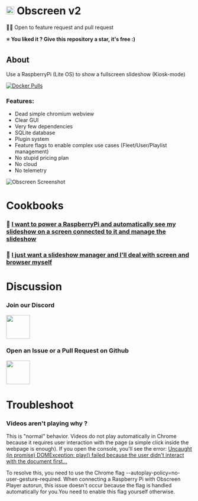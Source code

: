 # <img src="https://github.com/jr-k/obscreen/blob/master/docs/img/obscreen.png" width="22"> Obscreen v2


🧑‍🎄 Open to feature request and pull request

**⭐️ You liked it ? Give this repository a star, it's free :)**

## About
Use a RaspberryPi (Lite OS) to show a fullscreen slideshow (Kiosk-mode)

[![Docker Pulls](https://badgen.net/docker/pulls/jierka/obscreen?icon=docker&label=docker%20pulls)](https://hub.docker.com/r/jierka/obscreen/)

### Features:
- Dead simple chromium webview
- Clear GUI
- Very few dependencies
- SQLite database
- Plugin system
- Feature flags to enable complex use cases (Fleet/User/Playlist management)
- No stupid pricing plan
- No cloud
- No telemetry

![Obscreen Screenshot](https://github.com/jr-k/obscreen/blob/master/docs/screenshot-playlist-edit.png  "Obscreen Screenshot")

# Cookbooks

### 🔴 [I want to power a RaspberryPi and automatically see my slideshow on a screen connected to it and manage the slideshow](docs/setup-run-on-rpi.md)
### 🔵 [I just want a slideshow manager and I'll deal with screen and browser myself](docs/setup-run-headless.md)
 
# Discussion

### Join our Discord
[<img src="https://github.com/jr-k/obscreen/blob/master/docs/img/discord.png" width="64">](https://discord.obscreen.io)

### Open an Issue or a Pull Request on Github
[<img src="https://github.com/jr-k/obscreen/blob/master/docs/img/github.png" width="64">](https://github.com/jr-k/obscreen/issues/new/choose)

# Troubleshoot

### Videos aren't playing why ?
This is "normal" behavior. Videos do not play automatically in Chrome because it requires user interaction with the page (a simple click inside the webpage is enough). If you open the console, you'll see the error: [Uncaught (in promise) DOMException: play() failed because the user didn't interact with the document first...](https://goo.gl/xX8pDD)

To resolve this, you need to use the Chrome flag --autoplay-policy=no-user-gesture-required. When connecting a Raspberry Pi with Obscreen Player autorun, this issue doesn't occur because the flag is handled automatically for you.You need to enable this flag yourself otherwise.
